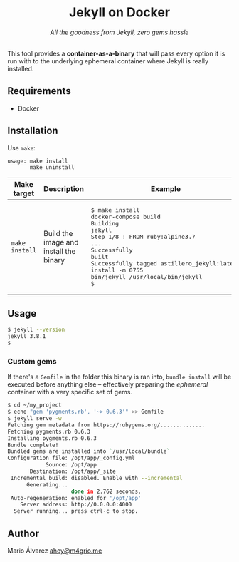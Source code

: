 <h1 align="center">Jekyll on Docker</h1>
<div align="center">
    <i>All the goodness from Jekyll, zero gems hassle</i>
</div>
<br>

This tool provides a **container-as-a-binary** that will pass every option it is run with to the underlying ephemeral container where Jekyll is really installed.

## Requirements

* Docker

## Installation

Use `make`:
```
usage: make install
       make uninstall
```

| Make target | Description | Example |
|-|-|-|
| `make install` | Build the image and install the binary | <pre>$ make install<br>docker-compose build<br>Building jekyll<br>Step 1/8 : FROM ruby:alpine3.7<br>...<br>Successfully built<br>Successfully tagged astillero_jekyll:latest<br>install -m 0755 bin/jekyll /usr/local/bin/jekyll<br>$</pre> |

## Usage

```bash
$ jekyll --version
jekyll 3.8.1
$
```

### Custom gems

If there's a `Gemfile` in the folder this binary is ran into, `bundle install` will be executed before anything else – effectively preparing the _ephemeral_ container with a very specific set of gems.

```bash
$ cd ~/my_project
$ echo "gem 'pygments.rb', '~> 0.6.3'" >> Gemfile
$ jekyll serve -w
Fetching gem metadata from https://rubygems.org/..............
Fetching pygments.rb 0.6.3
Installing pygments.rb 0.6.3
Bundle complete!
Bundled gems are installed into `/usr/local/bundle`
Configuration file: /opt/app/_config.yml
            Source: /opt/app
       Destination: /opt/app/_site
 Incremental build: disabled. Enable with --incremental
      Generating...
                    done in 2.762 seconds.
 Auto-regeneration: enabled for '/opt/app'
    Server address: http://0.0.0.0:4000
  Server running... press ctrl-c to stop.
```

## Author
Mario Álvarez <ahoy@m4grio.me>
